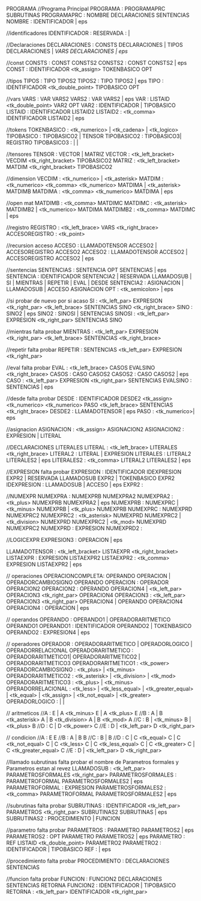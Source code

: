 PROGRAMA
//Programa Principal
PROGRAMA : PROGRAMAPRC SUBRUTINAS
PROGRAMAPRC : NOMBRE DECLARACIONES <inicio> SENTENCIAS <fin> 
NOMBRE : <programa> IDENTIFICADOR | eps


//identificadores
IDENTIFICADOR : <id>
RESERVADA : <imprimir> | <leer>


//Declaraciones
DECLARACIONES : <const> CONSTS DECLARACIONES | <tipos> TIPOS DECLARACIONES | <var> VARS DECLARACIONES | eps 


//const
CONSTS : CONST CONSTS2
CONSTS2 : CONST CONSTS2 | eps
CONST : IDENTIFICADOR <tk_assign> TOKENBASICO OPT


//tipos
TIPOS : TIPO TIPOS2
TIPOS2 : TIPO TIPOS2 | eps
TIPO : IDENTIFICADOR <tk_double_point> TIPOBASICO OPT


//vars
VARS : VAR VARS2
VARS2 : VAR VARS2 | eps
VAR : LISTAID <tk_double_point> VAR2 OPT
VAR2 : IDENTIFICADOR | TIPOBASICO
LISTAID : IDENTIFICADOR LISTAID2
LISTAID2 : <tk_comma> IDENTIFICADOR LISTAID2 | eps 


//tokens
TOKENBASICO : <tk_numerico> | <tk_cadena> | <tk_logico>
TIPOBASICO : TIPOBASICO2 | TENSOR
TIPOBASICO2 : TIPOBASICO3| REGISTRO
TIPOBASICO3 : <numerico> | <cadena> | <logico> 


//tensores
TENSOR : VECTOR | MATRIZ
VECTOR : <vector> <tk_left_bracket> VECDIM <tk_right_bracket> TIPOBASICO2
MATRIZ : <matriz> <tk_left_bracket> MATDIM <tk_right_bracket> TIPOBASICO2


//dimension
VECDIM : <tk_numerico> | <tk_asterisk>
MATDIM : <tk_numerico> <tk_comma> <tk_numerico> MATDIMA | <tk_asterisk> MATDIMB
MATDIMA : <tk_comma> <tk_numerico> MATDIMA | eps


//open mat
MATDIMB : <tk_comma> MATDIMC
MATDIMC : <tk_asterisk> MATDIMB2 | <tk_numerico> MATDIMA
MATDIMB2 : <tk_comma> MATDIMC | eps


//registro
REGISTRO : <registro> <tk_left_brace> VARS <tk_right_brace>
ACCESOREGISTRO : <tk_point> <id>


//recursion acceso
ACCESO : LLAMADOTENSOR ACCESO2 | ACCESOREGISTRO ACCESO2
ACCESO2 : LLAMADOTENSOR ACCESO2 | ACCESOREGISTRO ACCESO2 | eps

//sentencias
SENTENCIAS : SENTENCIA OPT SENTENCIAS | eps
SENTENCIA : IDENTIFICADOR SENTENCIA2 | RESERVADA LLAMADOSUB | SI | MIENTRAS | REPETIR | EVAL | DESDE 
SENTENCIA2 : ASIGNACION | LLAMADOSUB | ACCESO ASIGNACION
OPT : <tk_semicolon> | eps


//si probar de nuevo por si acaso
SI : <si> <tk_left_par> EXPRESION <tk_right_par> <tk_left_brace> SENTENCIAS SINO <tk_right_brace>
SINO : <sino> SINO2 | eps
SINO2 : SINOSI | SENTENCIAS
SINOSI : <si> <tk_left_par> EXPRESION <tk_right_par> SENTENCIAS SINO


//mientras falta probar
MIENTRAS : <mientras> <tk_left_par> EXPRESION <tk_right_par> <tk_left_brace> SENTENCIAS <tk_right_brace>


//repetir falta probar
REPETIR : <repetir> SENTENCIAS <hasta> <tk_left_par> EXPRESION <tk_right_par>


//eval falta probar
EVAL : <eval> <tk_left_brace> CASOS EVALSINO <tk_right_brace>
CASOS : CASO CASOS2
CASOS2 : CASO CASOS2 | eps
CASO : <caso> <tk_left_par> EXPRESION <tk_right_par> SENTENCIAS
EVALSINO : <sino> SENTENCIAS | eps


//desde falta probar
DESDE : <desde> IDENTIFICADOR DESDE2 <tk_assign> <tk_numerico> <hasta> <tk_numerico> PASO <tk_left_brace> SENTENCIAS <tk_right_brace> 
DESDE2 : LLAMADOTENSOR | eps
PASO : <paso> <tk_numerico>| eps

//asignacion
ASIGNACION : <tk_assign> ASIGNACION2
ASIGNACION2 : EXPRESION | LITERAL


//DECLARACIONES LITERALES
LITERAL : <tk_left_brace> LITERALES  <tk_right_brace>
LITERAL2 : LITERAL | EXPRESION
LITERALES : LITERAL2 LITERALES2 | eps
LITERALES2 : <tk_comma>  LITERAL2 LITERALES2 | eps


//EXPRESION falta probar
EXPRESION : IDENTIFICADOR IDEXPRESION EXPR2 | RESERVADA LLAMADOSUB EXPR2 | TOKENBASICO EXPR2 
IDEXPRESION : LLAMADOSUB | ACCESO | eps
EXPR2 : 

//NUMEXPR
NUMEXPRA : NUMEXPRB NUMEXPRA2
NUMEXPRA2 : <tk_plus> NUMEXPRB NUMEXPRA2 | eps
NUMEXPRB : NUMEXPRC | <tk_minus> NUMEXPRB | <tk_plus> NUMEXPRB
NUMEXPRC : NUMEXPRD NUMEXPRC2 
NUMEXPRC2 : <tk_asterisk> NUMEXPRD NUMEXPRC2 | <tk_division> NUMEXPRD NUMEXPRC2 | <tk_mod> NUMEXPRD NUMEXPRC2
NUMEXPRD : EXPRESION 
NUMEXPRD2 :

//LOGICEXPR
EXPRESION3 : OPERACION | eps

LLAMADOTENSOR : <tk_left_bracket> LISTAEXPR <tk_right_bracket>
LISTAEXPR : EXPRESION LISTAEXPR2
LISTAEXPR2 : <tk_comma> EXPRESION LISTAEXPR2 | eps


// operaciones
OPERACIONCOMPLETA: OPERANDO OPERACION | OPERADORCAMBIOSIGNO OPERANDO
OPERACION : OPERADOR OPERACION2
OPERACION2 : OPERANDO OPERACION4 | <tk_left_par> OPERACION3 <tk_right_par> OPERACION4
OPERACION3 : <tk_left_par> OPERACION3 <tk_right_par> OPERACION4 | OPERANDO OPERACION4
OPERACION4 : OPERACION | eps


// operandos
OPERANDO : OPERANDO1 | OPERADORARITMETICO OPERANDO1
OPERANDO1 : IDENTIFICADOR OPERANDO2 | TOKENBASICO
OPERANDO2 : EXPRESION4 | eps


// operadores
OPERADOR : OPERADORARITMETICO | OPERADORLOGICO | OPERADORRELACIONAL
OPERADORARITMETICO : OPERADORARITMETICO1| OPERADORARITMETICO2 | OPERADORARITMETICO3
OPERADORARITMETICO1 : <tk_power>
OPERADORCAMBIOSIGNO : <tk_plus> | <tk_minus>
OPERADORARITMETICO2 : <tk_asterisk> | <tk_division> | <tk_mod>
OPERADORARITMETICO3 : <tk_plus> | <tk_minus>
OPERADORRELACIONAL : <tk_less> | <tk_less_equal> | <tk_greater_equal> | <tk_equal> | <tk_assign> | <tk_not_equal> | <tk_greater>
OPERADORLOGICO : <or> | <and> | <not>


// aritmeticos
//A : E |  A <tk_minus> E | A <tk_plus> E
//B : A | B <tk_asterisk> A | B <tk_division> A | B <tk_mod> A
//C : B | <tk_minus> B | <tk_plus> B
//D : C | D <tk_power> C
//E : D | <tk_left_par> D <tk_right_par>

// condicion
//A : E <or> E
//B : A | B <and> B
//C : B | <not> B
//D : C | C <tk_equal> C | C <tk_not_equal> C | C <tk_less> C | C <tk_less_equal> C | C <tk_greater> C | C <tk_greater_equal> C
//E : D | <tk_left_par> D <tk_right_par> 


//llamado subrutinas falta probar el nombre de Parametros formales y Parametros estan al revez
LLAMADOSUB : <tk_left_par> PARAMETROSFORMALES <tk_right_par>
PARAMETROSFORMALES : PARAMETROFORMAL PARAMETROSFORMALES2 | eps
PARAMETROFORMAL : EXPRESION
PARAMETROSFORMALES2 : <tk_comma> PARAMETROFORMAL PARAMETROSFORMALES2 | eps


//subrutinas falta probar
SUBRUTINAS : <subrutina> IDENTIFICADOR <tk_left_par> PARAMETROS <tk_right_par> SUBRUTINAS2 SUBRUTINAS | eps
SUBRUTINAS2 : PROCEDIMIENTO | FUNCION


//parametro falta probar
PARAMETROS : PARAMETRO PARAMETROS2 | eps
PARAMETROS2 : OPT PARAMETRO PARAMETROS2 | eps
PARAMETRO : REF LISTAID <tk_double_point> PARAMETRO2
PARAMETRO2 : IDENTIFICADOR | TIPOBASICO
REF : <ref> | eps


//procedimiento falta probar
PROCEDIMIENTO : DECLARACIONES <inicio> SENTENCIAS <fin>


//funcion falta probar
FUNCION : <retorna> FUNCION2 DECLARACIONES <inicio> SENTENCIAS RETORNA <fin>
FUNCION2 : IDENTIFICADOR | TIPOBASICO
RETORNA : <retorna> <tk_left_par> IDENTIFICADOR <tk_right_par>